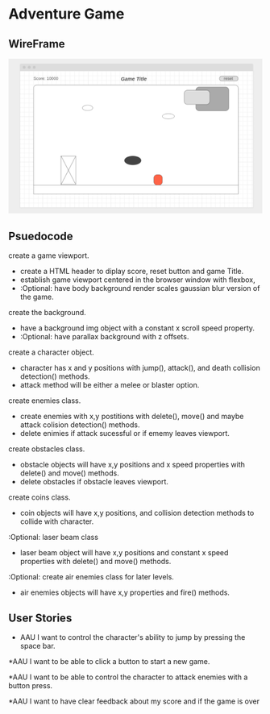 # Adventure Game

## WireFrame

![Wireframe image](./resources/AdventueGameWireFrame.png)


## Psuedocode 


create a game viewport.  
* create a HTML header to diplay score, reset button and game Title.  
* establish game viewport centered in the browser window with flexbox,  
* :Optional: have body background render scales gaussian blur version of the game.  
  
create the background.  
* have a background img object with a constant x scroll speed property.  
* :Optional: have parallax background with z offsets.  
  
create a character object.  
* character has x and y positions with jump(), attack(), and death collision detection() methods.  
* attack method will be either a melee or blaster option.  
  
create enemies class.  
* create enemies with x,y postitions with delete(), move() and maybe attack colision detection() methods.  
* delete enimies if attack sucessful or if ememy leaves viewport.  
  
create obstacles class.  
* obstacle objects will have x,y positions and x speed properties with delete() and move() methods.  
* delete obstacles if obstacle leaves viewport.  
  
create coins class.  
* coin objects will have x,y positions, and collision detection methods to collide with character.  
  
:Optional: laser beam class  
* laser beam object will have x,y positions and constant x speed properties with delete() and move() methods.  
  
:Optional: create air enemies class for later levels.  
* air enemies objects will have x,y properties and fire() methods.  


## User Stories 

* AAU I want to control the character's ability to jump by pressing the space bar. 

*AAU I want to be able to click a button to start a new game.

*AAU I want to be able to control the character to attack enemies with a button press. 

*AAU I want to have clear feedback about my score and if the game is over

